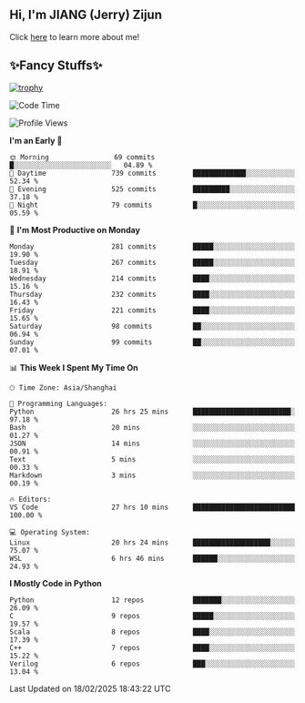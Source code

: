 ## Hi, I'm JIANG (Jerry) Zijun

Click [here](https://jzjerry.github.io/about/) to learn more about me!

## ✨Fancy Stuffs✨
[![trophy](https://github-profile-trophy.vercel.app/?username=jzjerry&theme=onedark)](https://github.com/ryo-ma/github-profile-trophy)
<!--START_SECTION:waka-->
![Code Time](http://img.shields.io/badge/Code%20Time-1%2C038%20hrs%205%20mins-blue)

![Profile Views](http://img.shields.io/badge/Profile%20Views-0-blue)

**I'm an Early 🐤** 

```text
🌞 Morning                69 commits          █░░░░░░░░░░░░░░░░░░░░░░░░   04.89 % 
🌆 Daytime                739 commits         █████████████░░░░░░░░░░░░   52.34 % 
🌃 Evening                525 commits         █████████░░░░░░░░░░░░░░░░   37.18 % 
🌙 Night                  79 commits          █░░░░░░░░░░░░░░░░░░░░░░░░   05.59 % 
```
📅 **I'm Most Productive on Monday** 

```text
Monday                   281 commits         █████░░░░░░░░░░░░░░░░░░░░   19.90 % 
Tuesday                  267 commits         █████░░░░░░░░░░░░░░░░░░░░   18.91 % 
Wednesday                214 commits         ████░░░░░░░░░░░░░░░░░░░░░   15.16 % 
Thursday                 232 commits         ████░░░░░░░░░░░░░░░░░░░░░   16.43 % 
Friday                   221 commits         ████░░░░░░░░░░░░░░░░░░░░░   15.65 % 
Saturday                 98 commits          ██░░░░░░░░░░░░░░░░░░░░░░░   06.94 % 
Sunday                   99 commits          ██░░░░░░░░░░░░░░░░░░░░░░░   07.01 % 
```


📊 **This Week I Spent My Time On** 

```text
🕑︎ Time Zone: Asia/Shanghai

💬 Programming Languages: 
Python                   26 hrs 25 mins      ████████████████████████░   97.18 % 
Bash                     20 mins             ░░░░░░░░░░░░░░░░░░░░░░░░░   01.27 % 
JSON                     14 mins             ░░░░░░░░░░░░░░░░░░░░░░░░░   00.91 % 
Text                     5 mins              ░░░░░░░░░░░░░░░░░░░░░░░░░   00.33 % 
Markdown                 3 mins              ░░░░░░░░░░░░░░░░░░░░░░░░░   00.19 % 

🔥 Editors: 
VS Code                  27 hrs 10 mins      █████████████████████████   100.00 % 

💻 Operating System: 
Linux                    20 hrs 24 mins      ███████████████████░░░░░░   75.07 % 
WSL                      6 hrs 46 mins       ██████░░░░░░░░░░░░░░░░░░░   24.93 % 
```

**I Mostly Code in Python** 

```text
Python                   12 repos            ███████░░░░░░░░░░░░░░░░░░   26.09 % 
C                        9 repos             █████░░░░░░░░░░░░░░░░░░░░   19.57 % 
Scala                    8 repos             ████░░░░░░░░░░░░░░░░░░░░░   17.39 % 
C++                      7 repos             ████░░░░░░░░░░░░░░░░░░░░░   15.22 % 
Verilog                  6 repos             ███░░░░░░░░░░░░░░░░░░░░░░   13.04 % 
```




 Last Updated on 18/02/2025 18:43:22 UTC
<!--END_SECTION:waka-->
